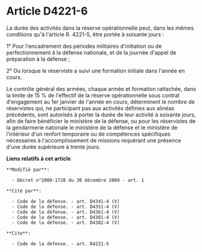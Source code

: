 # Article D4221-6

La durée des activités dans la réserve opérationnelle peut, dans les mêmes conditions qu'à l'article R. 4221-5, être portée à
soixante jours : 

1° Pour l'encadrement des périodes militaires d'initiation ou de perfectionnement à la défense nationale, et de la journée
d'appel de préparation à la défense ; 

2° Ou lorsque le réserviste a suivi une formation initiale dans l'année en cours. 

Le contrôle général des armées, chaque armée et formation rattachée, dans la limite de 15 % de l'effectif de la réserve
opérationnelle sous contrat d'engagement au 1er janvier de l'année en cours, déterminent le nombre de réservistes qui, ne
participant pas aux activités définies aux alinéas précédents, sont autorisés à porter la durée de leur activité à soixante
jours, afin de faire bénéficier le ministère de la défense, ou pour les réservistes de la gendarmerie nationale le ministère
de la défense et le ministère de l'intérieur d'un renfort temporaire ou de compétences spécifiques nécessaires à
l'accomplissement de missions requérant une présence d'une durée supérieure à trente jours.

**Liens relatifs à cet article**

	**Modifié par**:

	  - Décret n°2009-1728 du 30 décembre 2009 - art. 1

	**Cité par**:

	  - Code de la défense. - art. D4341-4 (V)
	  - Code de la défense. - art. D4351-4 (V)
	  - Code de la défense. - art. D4361-4 (V)
	  - Code de la défense. - art. D4381-4 (V)
	  - Code de la défense. - art. D4382-4 (V)

	**Cite**:

	  - Code de la défense. - art. R4221-5
